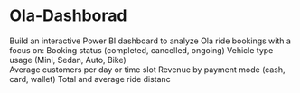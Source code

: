 # Ola-Dashborad
Build an interactive Power BI dashboard to analyze Ola ride bookings with a focus on: 
Booking status (completed, cancelled, ongoing) 
Vehicle type usage (Mini, Sedan, Auto, Bike)  
Average customers per day or time slot
Revenue by payment mode (cash, card, wallet) 
Total and average ride distanc
